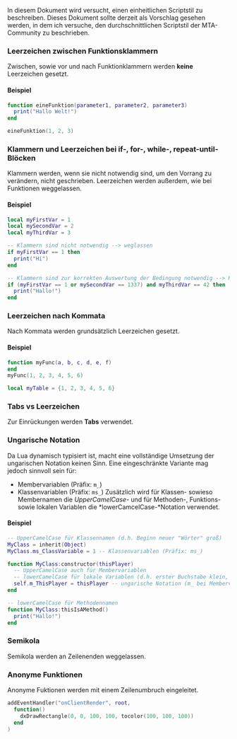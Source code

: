 In diesem Dokument wird versucht, einen einheitlichen Scriptstil zu beschreiben.
Dieses Dokument sollte derzeit als Vorschlag gesehen werden, in dem ich versuche, den durchschnittlichen Scriptstil der MTA-Community zu beschrieben.

### Leerzeichen zwischen Funktionsklammern
Zwischen, sowie vor und nach Funktionklammern werden __keine__ Leerzeichen gesetzt.

#### Beispiel
```lua
function eineFunktion(parameter1, parameter2, parameter3)
  print("Hallo Welt!")
end

eineFunktion(1, 2, 3)
```

### Klammern und Leerzeichen bei if-, for-, while-, repeat-until-Blöcken
Klammern werden, wenn sie nicht notwendig sind, um den Vorrang zu verändern, nicht geschrieben. Leerzeichen werden außerdem, wie bei Funktionen weggelassen.

#### Beispiel
```lua
local myFirstVar = 1
local mySecondVar = 2
local myThirdVar = 3

-- Klammern sind nicht notwendig --> weglassen
if myFirstVar == 1 then
  print("Hi")
end

-- Klammern sind zur korrekten Auswertung der Bedingung notwendig --> Klammern setzen
if (myFirstVar == 1 or mySecondVar == 1337) and myThirdVar == 42 then
  print("Hallo!")
end
```

### Leerzeichen nach Kommata
Nach Kommata werden grundsätzlich Leerzeichen gesetzt.

#### Beispiel
```lua
function myFunc(a, b, c, d, e, f)
end
myFunc(1, 2, 3, 4, 5, 6)

local myTable = {1, 2, 3, 4, 5, 6}
```

### Tabs vs Leerzeichen
Zur Einrückungen werden __Tabs__ verwendet.

### Ungarische Notation
Da Lua dynamisch typisiert ist, macht eine vollständige Umsetzung der ungarischen Notation keinen Sinn.
Eine eingeschränkte Variante mag jedoch sinnvoll sein für:
* Membervariablen (Präfix: `m_`)
* Klassenvariablen (Präfix: `ms_`)
Zusätzlich wird für Klassen- sowieso Membernamen die *UpperCamelCase-* und für Methoden-, Funktions- sowie lokalen Variablen die *lowerCamcelCase-*Notation verwendet.

#### Beispiel
```lua
-- UpperCamelCase für Klassennamen (d.h. Beginn neuer "Wörter" groß)
MyClass = inherit(Object)
MyClass.ms_ClassVariable = 1 -- Klassenvariablen (Präfix: ms_)

function MyClass:constructor(thisPlayer)
  -- UpperCamelCase auch für Membervariablen
  -- lowerCamelCase für lokale Variablen (d.h. erster Buchstabe klein, ansonsten wie UpperCamelCase)
  self.m_ThisPlayer = thisPlayer -- ungarische Notation (m_ bei Membervariablen)
end

-- lowerCamelCase für Methodennamen
function MyClass:thisIsAMethod()
  print("Hallo!")
end
```

### Semikola
Semikola werden an Zeilenenden weggelassen.

### Anonyme Funktionen
Anonyme Fuktionen werden mit einem Zeilenumbruch eingeleitet.

```lua
addEventHandler("onClientRender", root,
  function()
    dxDrawRectangle(0, 0, 100, 100, tocolor(100, 100, 100))
  end
)
```

